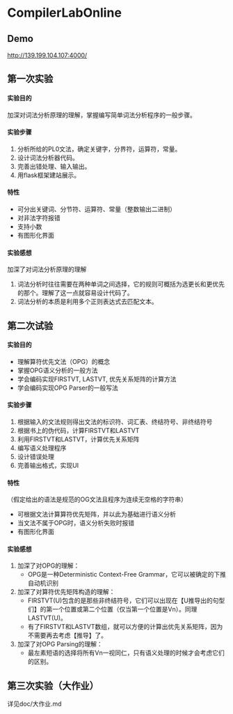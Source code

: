 # CompilerLabOnline

## Demo

http://139.199.104.107:4000/

## 第一次实验

#### 实验目的

加深对词法分析原理的理解，掌握编写简单词法分析程序的一般步骤。

#### 实验步骤

1. 分析所给的PL0文法，确定关键字，分界符，运算符，常量。
2. 设计词法分析器代码。
3. 完善出错处理、输入输出。
4. 用flask框架建站展示。

#### 特性

* 可分出关键词、分节符、运算符、常量（整数输出二进制）
* 对非法字符报错
* 支持小数
* 有图形化界面

#### 实验感想

加深了对词法分析原理的理解

1. 词法分析时往往需要在两种单词之间选择，它的规则可概括为选更长和更优先的那个。理解了这一点就容易设计代码了。
2. 词法分析的本质是利用多个正则表达式去匹配文本。

## 第二次试验

#### 实验目的

* 理解算符优先文法（OPG）的概念
* 掌握OPG语义分析的一般方法
* 学会编码实现FIRSTVT, LASTVT, 优先关系矩阵的计算方法
* 学会编码实现OPG Parser的一般写法

#### 实验步骤

1. 根据输入的文法规则得出文法的标识符、词汇表、终结符号、非终结符号
2. 根据书上的伪代码，计算FIRSTVT和LASTVT
3. 利用FIRSTVT和LASTVT，计算优先关系矩阵
4. 编写语义处理程序
5. 设计错误处理
6. 完善输出格式，实现UI

#### 特性

（假定给出的语法是规范的OG文法且程序为连续无空格的字符串）

* 可根据文法计算算符优先矩阵，并以此为基础进行语义分析
* 当文法不属于OPG时，语义分析失败时报错
* 有图形化界面

#### 实验感想

1. 加深了对OPG的理解：
    * OPG是一种Deterministic Context-Free Grammar，它可以被确定的下推自动机识别
2. 加深了对算符优先矩阵构造的理解：
    * FIRSTVT(U)包含的是那些非终结符号，它们可以出现在【U推导出的句型们】的第一个位置或第二个位置（仅当第一个位置是Vn）。同理LASTVT(U)。
    * 有了FIRSTVT和LASTVT数组，就可以方便的计算出优先关系矩阵，因为不需要再去考虑【推导】了。
3. 加深了对OPG Parsing的理解：
    * 最左素短语的选择将所有Vn一视同仁，只有语义处理的时候才会考虑它们的区别。

## 第三次实验（大作业）

详见doc/大作业.md